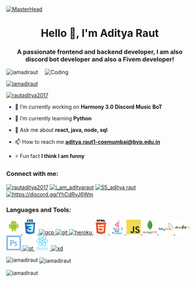 [![MasterHead](https://media.discordapp.net/attachments/976784599487250432/983803331124273192/andev.gif?width=1204&height=361)](https://adityaraut.io)
<h1 align="center">Hello 👋, I'm Aditya Raut</h1>
<h3 align="center">A passionate frontend and backend developer, I am also discord bot developer and also a Fivem developer!</h3>
<img align="right" alt="Coding" width="400" src="https://media.discordapp.net/attachments/976784599487250432/983799256798343198/2e2eeca1-cd09-40c8-a11e-a8bb529498ba.gif?width=794&height=595">


<p align="left"> <img src="https://komarev.com/ghpvc/?username=iamadiraut&label=Profile%20views&color=0e75b6&style=flat" alt="iamadiraut" /> </p>

<p align="left"> <a href="https://github.com/ryo-ma/github-profile-trophy"><img src="https://github-profile-trophy.vercel.app/?username=iamadiraut" alt="iamadiraut" /></a> </p>

<p align="left"> <a href="https://twitter.com/rautaditya2017" target="blank"><img src="https://img.shields.io/twitter/follow/rautaditya2017?logo=twitter&style=for-the-badge" alt="rautaditya2017" /></a> </p>

- 🔭 I’m currently working on **Harmony 3.0 Discord Music BoT**

- 🌱 I’m currently learning **Python**

- 💬 Ask me about **react, java, node, sql**

- 📫 How to reach me **aditya.raut1-coemumbai@bvp.edu.in**

- ⚡ Fun fact **I think I am funny**

<h3 align="left">Connect with me:</h3>
<p align="left">
<a href="https://twitter.com/rautaditya2017" target="blank"><img align="center" src="https://raw.githubusercontent.com/rahuldkjain/github-profile-readme-generator/master/src/images/icons/Social/twitter.svg" alt="rautaditya2017" height="30" width="40" /></a>
<a href="https://instagram.com/i_am_adityaraut" target="blank"><img align="center" src="https://raw.githubusercontent.com/rahuldkjain/github-profile-readme-generator/master/src/images/icons/Social/instagram.svg" alt="i_am_adityaraut" height="30" width="40" /></a>
<a href="https://www.youtube.com/c/55_aditya raut" target="blank"><img align="center" src="https://raw.githubusercontent.com/rahuldkjain/github-profile-readme-generator/master/src/images/icons/Social/youtube.svg" alt="55_aditya raut" height="30" width="40" /></a>
<a href="https://discord.gg/https://discord.gg/YhCdRvJ6Wm" target="blank"><img align="center" src="https://raw.githubusercontent.com/rahuldkjain/github-profile-readme-generator/master/src/images/icons/Social/discord.svg" alt="https://discord.gg/YhCdRvJ6Wm" height="30" width="40" /></a>
</p>

<h3 align="left">Languages and Tools:</h3>
<p align="left"> <a href="https://developer.android.com" target="_blank" rel="noreferrer"> <img src="https://raw.githubusercontent.com/devicons/devicon/master/icons/android/android-original-wordmark.svg" alt="android" width="40" height="40"/> </a> <a href="https://www.w3schools.com/css/" target="_blank" rel="noreferrer"> <img src="https://raw.githubusercontent.com/devicons/devicon/master/icons/css3/css3-original-wordmark.svg" alt="css3" width="40" height="40"/> </a> <a href="https://cloud.google.com" target="_blank" rel="noreferrer"> <img src="https://www.vectorlogo.zone/logos/google_cloud/google_cloud-icon.svg" alt="gcp" width="40" height="40"/> </a> <a href="https://git-scm.com/" target="_blank" rel="noreferrer"> <img src="https://www.vectorlogo.zone/logos/git-scm/git-scm-icon.svg" alt="git" width="40" height="40"/> </a> <a href="https://heroku.com" target="_blank" rel="noreferrer"> <img src="https://www.vectorlogo.zone/logos/heroku/heroku-icon.svg" alt="heroku" width="40" height="40"/> </a> <a href="https://www.w3.org/html/" target="_blank" rel="noreferrer"> <img src="https://raw.githubusercontent.com/devicons/devicon/master/icons/html5/html5-original-wordmark.svg" alt="html5" width="40" height="40"/> </a> <a href="https://www.java.com" target="_blank" rel="noreferrer"> <img src="https://raw.githubusercontent.com/devicons/devicon/master/icons/java/java-original.svg" alt="java" width="40" height="40"/> </a> <a href="https://developer.mozilla.org/en-US/docs/Web/JavaScript" target="_blank" rel="noreferrer"> <img src="https://raw.githubusercontent.com/devicons/devicon/master/icons/javascript/javascript-original.svg" alt="javascript" width="40" height="40"/> </a> <a href="https://www.mongodb.com/" target="_blank" rel="noreferrer"> <img src="https://raw.githubusercontent.com/devicons/devicon/master/icons/mongodb/mongodb-original-wordmark.svg" alt="mongodb" width="40" height="40"/> </a> <a href="https://www.mysql.com/" target="_blank" rel="noreferrer"> <img src="https://raw.githubusercontent.com/devicons/devicon/master/icons/mysql/mysql-original-wordmark.svg" alt="mysql" width="40" height="40"/> </a> <a href="https://nodejs.org" target="_blank" rel="noreferrer"> <img src="https://raw.githubusercontent.com/devicons/devicon/master/icons/nodejs/nodejs-original-wordmark.svg" alt="nodejs" width="40" height="40"/> </a> <a href="https://www.photoshop.com/en" target="_blank" rel="noreferrer"> <img src="https://raw.githubusercontent.com/devicons/devicon/master/icons/photoshop/photoshop-line.svg" alt="photoshop" width="40" height="40"/> </a> <a href="https://www.qt.io/" target="_blank" rel="noreferrer"> <img src="https://upload.wikimedia.org/wikipedia/commons/0/0b/Qt_logo_2016.svg" alt="qt" width="40" height="40"/> </a> <a href="https://reactjs.org/" target="_blank" rel="noreferrer"> <img src="https://raw.githubusercontent.com/devicons/devicon/master/icons/react/react-original-wordmark.svg" alt="react" width="40" height="40"/> </a> <a href="https://www.adobe.com/products/xd.html" target="_blank" rel="noreferrer"> <img src="https://cdn.worldvectorlogo.com/logos/adobe-xd.svg" alt="xd" width="40" height="40"/> </a> </p>

<p><img align="left" src="https://github-readme-stats.vercel.app/api/top-langs?username=iamadiraut&show_icons=true&locale=en&layout=compact" alt="iamadiraut" /></p>

<p>&nbsp;<img align="center" src="https://github-readme-stats.vercel.app/api?username=iamadiraut&show_icons=true&locale=en" alt="iamadiraut" /></p>

<p><img align="center" src="https://github-readme-streak-stats.herokuapp.com/?user=iamadiraut&" alt="iamadiraut" /></p>
